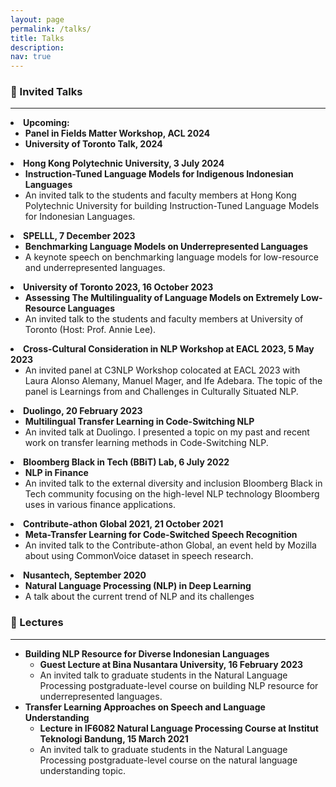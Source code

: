```yaml
---
layout: page
permalink: /talks/
title: Talks
description: 
nav: true
---
```


<h3>🎤 Invited Talks</h3>
<hr/>
<li><b>Upcoming: </b>
    <ul>
        <li><b>Panel in Fields Matter Workshop, ACL 2024</b></li>
        <li><b>University of Toronto Talk, 2024</b></li>
    </ul>
</li>
<li><b>Hong Kong Polytechnic University, 3 July 2024</b>
    <ul>
        <li><b>Instruction-Tuned Language Models for Indigenous Indonesian Languages</b></li>
        <li>An invited talk to the students and faculty members at Hong Kong Polytechnic University for building Instruction-Tuned Language Models for Indonesian Languages.</li>
    </ul>
</li>
<li><b>SPELLL, 7 December 2023</b>
    <ul>
        <li><b>Benchmarking Language Models on Underrepresented Languages</b></li>
        <li>A keynote speech on benchmarking language models for low-resource and underrepresented languages.</li>
    </ul>
</li>
<li><b>University of Toronto 2023, 16 October 2023</b>
    <ul>
        <li><b>Assessing The Multilinguality of Language Models on Extremely Low-Resource Languages</b></li>
        <li>An invited talk to the students and faculty members at University of Toronto (Host: Prof. Annie Lee).</li>
    </ul>
</li>
<li><b>Cross-Cultural Consideration in NLP Workshop at EACL 2023, 5 May 2023</b>
    <ul>
        <li>An invited panel at C3NLP Workshop colocated at EACL 2023 with Laura Alonso Alemany, Manuel Mager, and Ife Adebara. The topic of the panel is Learnings from and Challenges in Culturally Situated NLP.</li>
    </ul>
</li>
<li><b>Duolingo, 20 February 2023</b>
    <ul>
        <li><b>Multilingual Transfer Learning in Code-Switching NLP
</b></li>
        <li>An invited talk at Duolingo. I presented a topic on my past and recent work on transfer learning methods in Code-Switching NLP.</li>
    </ul>
</li>
<li><b>Bloomberg Black in Tech (BBiT) Lab, 6 July 2022</b>
    <ul>
        <li><b>NLP in Finance</b></li>
        <li>An invited talk to the external diversity and inclusion Bloomberg Black in Tech community focusing on the high-level NLP technology Bloomberg uses in various finance applications.</li>
    </ul>
</li>
<li><b>Contribute-athon Global 2021, 21 October 2021</b>
    <ul>
        <li><b>Meta-Transfer Learning for Code-Switched Speech Recognition</b></li>
        <li>An invited talk to the Contribute-athon Global, an event held by Mozilla about using CommonVoice dataset in speech research.</li>
    </ul>
</li>
<li><b>Nusantech, September 2020</b>
    <ul>
        <li><b>Natural Language Processing (NLP) in Deep Learning</b></li>
        <li>A talk about the current trend of NLP and its challenges</li>
    </ul>
</li>

<h3>🏫 Lectures</h3>
<hr/>
<ul>
<li><b>Building NLP Resource for Diverse Indonesian Languages</b>
    <ul>
        <li><b>Guest Lecture at Bina Nusantara University, 16 February 2023</b></li>
        <li>An invited talk to graduate students in the Natural Language Processing postgraduate-level course on building NLP resource for underrepresented languages.</li>
    </ul>
</li>
<li><b>Transfer Learning Approaches on Speech and Language Understanding</b>
    <ul>
        <li><b>Lecture in IF6082 Natural Language Processing Course at Institut Teknologi Bandung, 15 March 2021</b></li>
        <li>An invited talk to graduate students in the Natural Language Processing postgraduate-level course on the natural language understanding topic.</li>
    </ul>
</li>
</ul>












